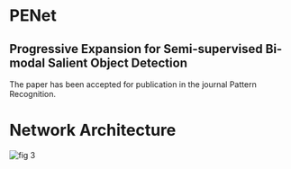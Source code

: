 # PENet
Progressive Expansion for Semi-supervised Bi-modal Salient Object Detection
---
The paper has been accepted for publication in the journal Pattern Recognition.

Network Architecture
====
![fig 3](https://github.com/user-attachments/assets/ebebaabe-e236-41d7-b56a-8a8293dea5ae)
